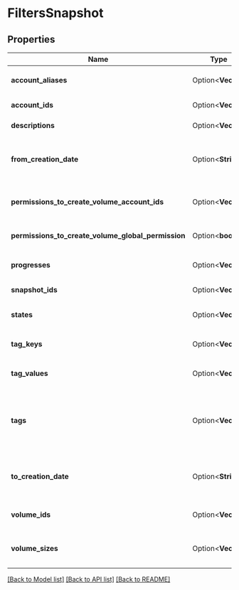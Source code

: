 # FiltersSnapshot

## Properties

Name | Type | Description | Notes
------------ | ------------- | ------------- | -------------
**account_aliases** | Option<**Vec<String>**> | The account aliases of the owners of the snapshots. | [optional]
**account_ids** | Option<**Vec<String>**> | The account IDs of the owners of the snapshots. | [optional]
**descriptions** | Option<**Vec<String>**> | The descriptions of the snapshots. | [optional]
**from_creation_date** | Option<**String**> | The beginning of the time period, in ISO 8601 date-time format (for example, `2020-06-14T00:00:00.000Z`). | [optional]
**permissions_to_create_volume_account_ids** | Option<**Vec<String>**> | The account IDs of one or more users who have permissions to create volumes. | [optional]
**permissions_to_create_volume_global_permission** | Option<**bool**> | If true, lists all public volumes. If false, lists all private volumes. | [optional]
**progresses** | Option<**Vec<i32>**> | The progresses of the snapshots, as a percentage. | [optional]
**snapshot_ids** | Option<**Vec<String>**> | The IDs of the snapshots. | [optional]
**states** | Option<**Vec<String>**> | The states of the snapshots (`in-queue` \\| `completed` \\| `error`). | [optional]
**tag_keys** | Option<**Vec<String>**> | The keys of the tags associated with the snapshots. | [optional]
**tag_values** | Option<**Vec<String>**> | The values of the tags associated with the snapshots. | [optional]
**tags** | Option<**Vec<String>**> | The key/value combination of the tags associated with the snapshots, in the following format: &quot;Filters&quot;:{&quot;Tags&quot;:[&quot;TAGKEY=TAGVALUE&quot;]}. | [optional]
**to_creation_date** | Option<**String**> | The end of the time period, in ISO 8601 date-time format (for example, `2020-06-30T00:00:00.000Z`). | [optional]
**volume_ids** | Option<**Vec<String>**> | The IDs of the volumes used to create the snapshots. | [optional]
**volume_sizes** | Option<**Vec<i32>**> | The sizes of the volumes used to create the snapshots, in gibibytes (GiB). | [optional]

[[Back to Model list]](../README.md#documentation-for-models) [[Back to API list]](../README.md#documentation-for-api-endpoints) [[Back to README]](../README.md)


